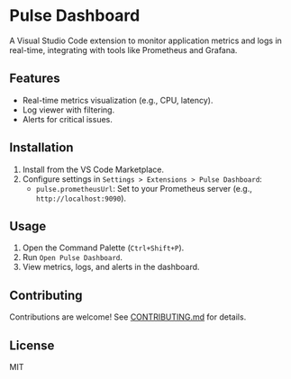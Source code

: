 # Pulse Dashboard

A Visual Studio Code extension to monitor application metrics and logs in real-time, integrating with tools like Prometheus and Grafana.

## Features

- Real-time metrics visualization (e.g., CPU, latency).
- Log viewer with filtering.
- Alerts for critical issues.

## Installation

1. Install from the VS Code Marketplace.
2. Configure settings in `Settings > Extensions > Pulse Dashboard`:
   - `pulse.prometheusUrl`: Set to your Prometheus server (e.g., `http://localhost:9090`).

## Usage

1. Open the Command Palette (`Ctrl+Shift+P`).
2. Run `Open Pulse Dashboard`.
3. View metrics, logs, and alerts in the dashboard.

## Contributing

Contributions are welcome! See [CONTRIBUTING.md](CONTRIBUTING.md) for details.

## License

MIT
